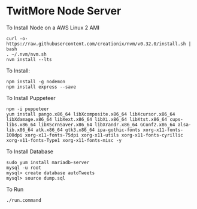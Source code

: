 # TwitMore Node Server

To Install Node on a AWS Linux 2 AMI
```
curl -o- https://raw.githubusercontent.com/creationix/nvm/v0.32.0/install.sh | bash
. ~/.nvm/nvm.sh
nvm install --lts
```
To Install:
```
npm install -g nodemon
npm install express --save
```

To Install Puppeteer
```
npm -i puppeteer
yum install pango.x86_64 libXcomposite.x86_64 libXcursor.x86_64 libXdamage.x86_64 libXext.x86_64 libXi.x86_64 libXtst.x86_64 cups-libs.x86_64 libXScrnSaver.x86_64 libXrandr.x86_64 GConf2.x86_64 alsa-lib.x86_64 atk.x86_64 gtk3.x86_64 ipa-gothic-fonts xorg-x11-fonts-100dpi xorg-x11-fonts-75dpi xorg-x11-utils xorg-x11-fonts-cyrillic xorg-x11-fonts-Type1 xorg-x11-fonts-misc -y
```

To Install Database
```
sudo yum install mariadb-server
mysql -u root
mysql> create database autoTweets
mysql> source dump.sql
```

To Run

```
./run.command
```
